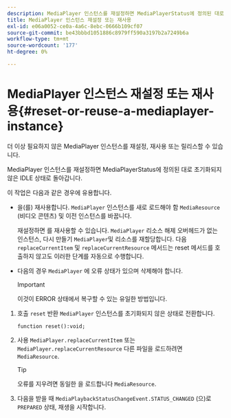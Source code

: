 ```yaml
---
description: MediaPlayer 인스턴스를 재설정하면 MediaPlayerStatus에 정의된 대로 초기화되지 않은 IDLE 상태로 돌아갑니다.
title: MediaPlayer 인스턴스 재설정 또는 재사용
exl-id: e06a0052-ce0a-4a6c-8ebc-0666b109cf07
source-git-commit: be43bbbd1051886c8979ff590a3197b2a7249b6a
workflow-type: tm+mt
source-wordcount: '177'
ht-degree: 0%

---
```


# MediaPlayer 인스턴스 재설정 또는 재사용{#reset-or-reuse-a-mediaplayer-instance}

더 이상 필요하지 않은 MediaPlayer 인스턴스를 재설정, 재사용 또는 릴리스할 수 있습니다.

MediaPlayer 인스턴스를 재설정하면 MediaPlayerStatus에 정의된 대로 초기화되지 않은 IDLE 상태로 돌아갑니다.

이 작업은 다음과 같은 경우에 유용합니다.

* 을(를) 재사용합니다. `MediaPlayer` 인스턴스를 새로 로드해야 함 `MediaResource` (비디오 콘텐츠) 및 이전 인스턴스를 바꿉니다.

   재설정하면 를 재사용할 수 있습니다. `MediaPlayer` 리소스 해제 오버헤드가 없는 인스턴스, 다시 만들기 `MediaPlayer`및 리소스를 재할당합니다. 다음 `replaceCurrentItem` 및 `replaceCurrentResource` 메서드는 reset 메서드를 호출하지 않고도 이러한 단계를 자동으로 수행합니다.

* 다음의 경우 `MediaPlayer` 에 오류 상태가 있으며 삭제해야 합니다.

   >[!IMPORTANT]
   >
   >이것이 ERROR 상태에서 복구할 수 있는 유일한 방법입니다.

1. 호출 `reset` 반환 `MediaPlayer` 인스턴스를 초기화되지 않은 상태로 전환합니다.

   ```
   function reset():void; 
   ```

1. 사용 `MediaPlayer.replaceCurrentItem` 또는 `MediaPlayer.replaceCurrentResource` 다른 파일을 로드하려면 `MediaResource`.

   >[!TIP]
   >
   >오류를 지우려면 동일한 을 로드합니다 `MediaResource`.

1. 다음을 받을 때 `MediaPlaybackStatusChangeEvent.STATUS_CHANGED` (으)로 `PREPARED` 상태, 재생을 시작합니다.

